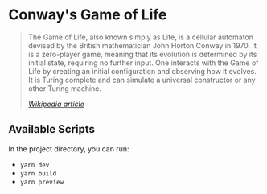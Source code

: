 # Conway's Game of Life

> The Game of Life, also known simply as Life, is a cellular automaton devised by the British mathematician John Horton
> Conway in 1970. It is a zero-player game, meaning that its evolution is determined by its initial state, requiring no
> further input. One interacts with the Game of Life by creating an initial configuration and observing how it evolves.
> It is Turing complete and can simulate a universal constructor or any other Turing machine.
>
> [*Wikipedia article*](https://en.wikipedia.org/wiki/Conway%27s_Game_of_Life)

## Available Scripts

In the project directory, you can run:

* `yarn dev`
* `yarn build`
* `yarn preview`

